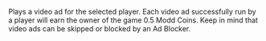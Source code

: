 Plays a video ad for the selected player. Each video ad successfully run by a player will earn the owner of the game 0.5 Modd Coins. Keep in mind that video ads can be skipped or blocked by an Ad Blocker.
